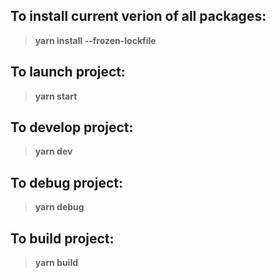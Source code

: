 ## To install current verion of all packages:

>**yarn install --frozen-lockfile**

## To launch project:

>**yarn start**

## To develop project:

>**yarn dev**


## To debug project:

>**yarn debug**



## To build project:

>**yarn build**
